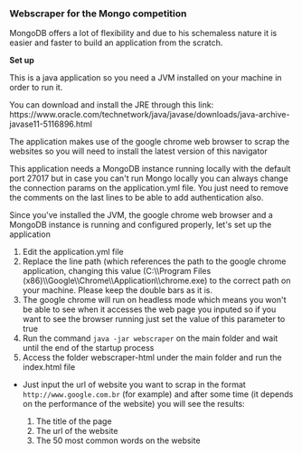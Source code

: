 <h3>Webscraper for the Mongo competition</h3>

MongoDB offers a lot of flexibility and due to his schemaless nature it is easier and faster to build an application from the scratch.

<b>Set up</b>
<p>This is a java application so you need a JVM installed on your machine in order to run it.</p>
<p>You can download and install the JRE through this link: https://www.oracle.com/technetwork/java/javase/downloads/java-archive-javase11-5116896.html</p>
<p>The application makes use of the google chrome web browser to scrap the websites so you will need to install the latest version of this navigator</p>
<p>This application needs a MongoDB instance running locally with the default port 27017 but in case you can't run Mongo locally you can always change the connection params on the application.yml file. You just need to remove the comments on the last lines to be able to add authentication also.</p>
<p>Since you've installed the JVM, the google chrome web browser and a MongoDB instance is running and configured properly, let's set up the application</p>
<ol>
    <li>Edit the application.yml file</li>
    <li>Replace the line path (which references the path to the google chrome application, changing this value (C:\\Program Files (x86)\\Google\\Chrome\\Application\\chrome.exe) to the correct path on your machine. Please keep the double bars as it is.</li>
    <li>The google chrome will run on headless mode which means you won't be able to see when it accesses the web page you inputed so if you want to see the browser running just set the value of this parameter to true</li>
    <li>Run the command <code>java -jar webscraper</code> on the main folder and wait until the end of the startup process</li>
    <li>Access the folder webscraper-html under the main folder and run the index.html file</li>
</ol>

<ul>
    <li>Just input the url of website you want to scrap in the format <code>http://www.google.com.br</code> (for example) and after some time (it depends on the performance of the website) you will see the results:</li>
    <ol>
        <li>The title of the page</li>
        <li>The url of the website</li>
        <li>The 50 most common words on the website</li>
    </ol>
</ul>
